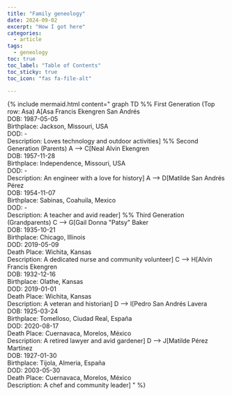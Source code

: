 ```yaml
---
title: "Family geneology"
date: 2024-09-02
excerpt: "How I got here"
categories:
  - article
tags:
  - geneology
toc: true
toc_label: "Table of Contents"
toc_sticky: true
toc_icon: "fas fa-file-alt"

---
```


{% include mermaid.html content="
graph TD
    %% First Generation (Top row: Asa)
    A[Asa Francis Ekengren San Andrés<br>DOB: 1987-05-05<br>Birthplace: Jackson, Missouri, USA<br>DOD: -<br>Description: Loves technology and outdoor activities]
    %% Second Generation (Parents)
    A --> C[Neal Alvin Ekengren<br>DOB: 1957-11-28<br>Birthplace: Independence, Missouri, USA<br>DOD: -<br>Description: An engineer with a love for history]
    A --> D[Matilde San Andrés Pérez<br>DOB: 1954-11-07<br>Birthplace: Sabinas, Coahuila, Mexico<br>DOD: -<br>Description: A teacher and avid reader]
    %% Third Generation (Grandparents)
    C --> G[Gail Donna "Patsy" Baker<br>DOB: 1935-10-21<br>Birthplace: Chicago, Illinois<br>DOD: 2019-05-09<br>Death Place: Wichita, Kansas<br>Description: A dedicated nurse and community volunteer]
    C --> H[Alvin Francis Ekengren<br>DOB: 1932-12-16<br>Birthplace: Olathe, Kansas<br>DOD: 2019-01-01<br>Death Place: Wichita, Kansas<br>Description: A veteran and historian]
    D --> I[Pedro San Andrés Lavera<br>DOB: 1925-03-24<br>Birthplace: Tomelloso, Ciudad Real, España<br>DOD: 2020-08-17<br>Death Place: Cuernavaca, Morelos, México<br>Description: A retired lawyer and avid gardener]
    D --> J[Matilde Pérez Martínez<br>DOB: 1927-01-30<br>Birthplace: Tijola, Almeria, España<br>DOD: 2003-05-30<br>Death Place: Cuernavaca, Morelos, México<br>Description: A chef and community leader]
" %}
